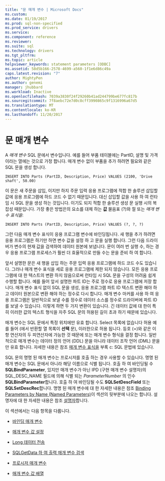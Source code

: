```yaml
---
title: "문 매개 변수 | Microsoft Docs"
ms.custom: 
ms.date: 01/19/2017
ms.prod: sql-non-specified
ms.prod_service: drivers
ms.service: 
ms.component: reference
ms.reviewer: 
ms.suite: sql
ms.technology: drivers
ms.tgt_pltfrm: 
ms.topic: article
helpviewer_keywords: statement parameters [ODBC]
ms.assetid: 58d5b166-2578-4699-a560-1f1e6d86c49a
caps.latest.revision: "7"
author: MightyPen
ms.author: genemi
manager: jhubbard
ms.workload: Inactive
ms.openlocfilehash: 7039a3830f24f29260b41ad244799be677fc817b
ms.sourcegitcommit: 7f8aebc72e7d0c8cff3990865c9f1316996a67d5
ms.translationtype: MT
ms.contentlocale: ko-KR
ms.lasthandoff: 11/20/2017
---
```

# <a name="statement-parameters"></a>문 매개 변수
A *매개 변수* SQL 문에서 변수입니다. 예를 들어 부품 테이블에는 PartID, 설명 및 가격 이라는 열에는 것으로 가정 합니다. 매개 변수 없이 부품을 추가 하려면 필요와 같은 SQL 문을 생성 합니다.  
  
```  
INSERT INTO Parts (PartID, Description, Price) VALUES (2100, 'Drive shaft', 50.00)  
```  
  
 이 문은 새 주문을 삽입, 이지만 하지 주문 입력 응용 프로그램에 적합 한 솔루션 삽입할 값에 응용 프로그램에 하드 코드 수 없기 때문입니다. 대신 삽입할 값을 사용 하 여 런타임 시 SQL 문을 생성 하는 것입니다. 이기도 되지 적합 한 솔루션 생성 문 실행 시의 복잡성 때문입니다. 가장 좋은 방법은의 요소를 대체 하는 **값** 물음표 (?)와 절 또는 *매개 변수 표식을*:  
  
```  
INSERT INTO Parts (PartID, Description, Price) VALUES (?, ?, ?)  
```  
  
 그런 다음 매개 변수 표식이 응용 프로그램 변수에 바인딩됩니다. 새 행을 추가 하려면 응용 프로그램은 하기만 하면 변수 값을 설정 하 고 문을 실행 합니다. 그런 다음 드라이버가 변수의 현재 값을 검색하여 데이터 원본에 보냅니다. 문이 여러 번 실행 수, 하는 경우 응용 프로그램 프로세스가 훨씬 더 효율적으로 만들 수는 문을 준비 하 여 합니다.  
  
 앞서 설명한 문은 새 행을 삽입 하는 주문 입력 응용 프로그램에 하드 코드 수도 있습니다. 그러나 매개 변수 표식을 세로 응용 프로그램에 제한 되지 않습니다. 모든 응용 프로그램에 대 한 텍스트의 변환 하지 않음으로써 런타임 시 SQL 문을 구성의 어려움 쉽게 수행할 합니다. 예를 들어 앞서 설명한 파트 ID는 주로 정수로 응용 프로그램에 저장 합니다. 매개 변수 표식 없이 SQL 문을 생성, 응용 프로그램 파트 ID 텍스트 변환 해야 하 고 데이터 원본으로 변환 해야 하는 정수로 다시 합니다. 매개 변수 마커를 사용 하 여 응용 프로그램은 일반적으로 보낼 수를 정수로 데이터 소스를 정수로 드라이버에 파트 ID를 보낼 수 있습니다. 이렇게 하면 두 가지 변환이 있습니다. 긴 데이터 값에 대 한이 특히 이러한 값의 텍스트 형식을 자주 SQL 문의 허용된 길이 초과 하기 때문에 있습니다.  
  
 매개 변수는 SQL 문에서 특정 위치에만 유효 합니다. Select 목록에 없습니다 허용 예를 들어 (에서 반환할 열 목록이 **선택** 문), 이러한으로 허용 됩니다. 등호 (=)와 같은 이항 연산자의 두 피연산자에 가능한 것 때문에 또는 매개 변수 형식을 결정 합니다. 일반적으로 매개 변수는 데이터 정의 언어 (DDL) 문을 아니라 데이터 조작 언어 (DML) 문을만 유효 합니다. 자세한 내용은 참조 [매개 변수 표식을](../../../odbc/reference/appendixes/parameter-markers.md) 부록 c: SQL 문법에 있습니다.  
  
 SQL 문의 명명 된 매개 변수는 프로시저를 호출 하는 경우 사용할 수 있습니다. 명명 된 매개 변수는 SQL 문에서 아니라 해당 이름으로 식별 됩니다. 호출 하 여 바인딩될 수 **SQLBindParameter**, 있지만 매개 변수가 아닌 IPD (구현 매개 변수 설명자)의 SQL_DESC_NAME 필드에 의해 식별 되는 *ParameterNumber* 의 인수 **SQLBindParameter**합니다. 호출 하 여 바인딩될 수도 **SQLSetDescField** 또는 **SQLSetDescRec**합니다. 명명 된 매개 변수에 대 한 자세한 내용은 참조 [Binding Parameters by Name (Named Parameters)](../../../odbc/reference/develop-app/binding-parameters-by-name-named-parameters.md)이 섹션의 뒷부분에 나오는 합니다. 설명자에 대 한 자세한 내용은 참조 [설명자](../../../odbc/reference/develop-app/descriptors.md)합니다.  
  
 이 섹션에서는 다음 항목을 다룹니다.  
  
-   [바인딩 매개 변수](../../../odbc/reference/develop-app/binding-parameters-odbc.md)  
  
-   [매개 변수 값 설정](../../../odbc/reference/develop-app/setting-parameter-values.md)  
  
-   [Long 데이터 전송](../../../odbc/reference/develop-app/sending-long-data.md)  
  
-   [SQLGetData 하 여 출력 매개 변수 검색](../../../odbc/reference/develop-app/retrieving-output-parameters-using-sqlgetdata.md)  
  
-   [프로시저 매개 변수](../../../odbc/reference/develop-app/procedure-parameters.md)  
  
-   [매개 변수 값 배열](../../../odbc/reference/develop-app/arrays-of-parameter-values.md)
